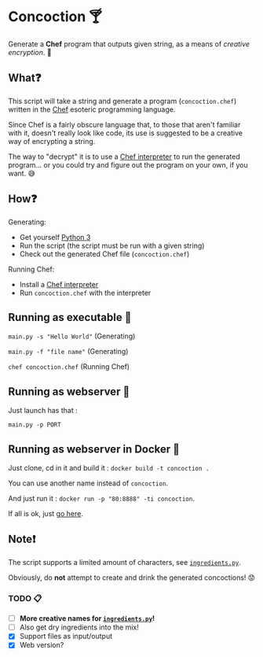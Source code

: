 # Concoction :cocktail:
Generate a **Chef** program that outputs given string, as a means of _creative encryption_. :egg:

## What:question:
This script will take a string and generate a program (`concoction.chef`) written in the [Chef](http://www.dangermouse.net/esoteric/chef.html) esoteric programming language.

Since Chef is a fairly obscure language that, to those that aren't familiar with it, doesn't really look like code, its use is suggested to be a creative way of encrypting a string.

The way to "decrypt" it is to use a [Chef interpreter](https://github.com/mpw96/perl-Acme-Chef) to run the generated program... or you could try and figure out the program on your own, if you want. :sweat_smile:

## How:question:
Generating:
* Get yourself [Python 3](https://www.python.org/downloads/)
* Run the script (the script must be run with a given string)
* Check out the generated Chef file (`concoction.chef`)

Running Chef:
* Install a [Chef interpreter](https://github.com/mpw96/perl-Acme-Chef)
* Run `concoction.chef` with the interpreter

## Running as executable :page_facing_up:
`main.py -s "Hello World"` (Generating)

`main.py -f "file name"` (Generating)

`chef concoction.chef` (Running Chef)

## Running as webserver :page_facing_up:

Just launch has that :

`main.py -p PORT` 

## Running as webserver in Docker :page_facing_up:

Just clone, cd in it and build it : `docker build -t concoction .`

You can use another name instead of `concoction`.

And just run it : `docker run -p "80:8888" -ti concoction`.

If all is ok, just [go here](http://localhost:8888).

## Note:exclamation:
The script supports a limited amount of characters, see [`ingredients.py`](https://github.com/Maxzilla60/Concoction/blob/master/ingredients.py).

Obviously, do **not** attempt to create and drink the generated concoctions! :worried:

### TODO :clipboard:
- [ ] **More creative names for [`ingredients.py`](https://github.com/Maxzilla60/Concoction/blob/master/ingredients.py)!**
- [ ] Also get dry ingredients into the mix!
- [x] Support files as input/output
- [x] Web version?
